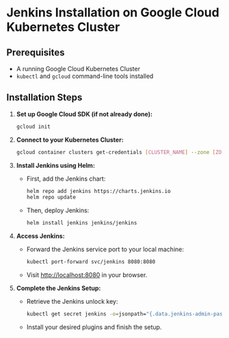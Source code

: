 # Jenkins Installation on Google Cloud Kubernetes Cluster

## Prerequisites
- A running Google Cloud Kubernetes Cluster
- `kubectl` and `gcloud` command-line tools installed

## Installation Steps

1. **Set up Google Cloud SDK (if not already done):**
    ```bash
    gcloud init
    ```

2. **Connect to your Kubernetes Cluster:**
    ```bash
    gcloud container clusters get-credentials [CLUSTER_NAME] --zone [ZONE]
    ```

3. **Install Jenkins using Helm:**

    - First, add the Jenkins chart:
      ```bash
      helm repo add jenkins https://charts.jenkins.io
      helm repo update
      ```

    - Then, deploy Jenkins:
      ```bash
      helm install jenkins jenkins/jenkins
      ```

4. **Access Jenkins:**
    
    - Forward the Jenkins service port to your local machine:
      ```bash
      kubectl port-forward svc/jenkins 8080:8080
      ```

    - Visit [http://localhost:8080](http://localhost:8080) in your browser.

5. **Complete the Jenkins Setup:**

    - Retrieve the Jenkins unlock key:
      ```bash
      kubectl get secret jenkins -o=jsonpath="{.data.jenkins-admin-password}" | base64 --decode
      ```

    - Install your desired plugins and finish the setup.

